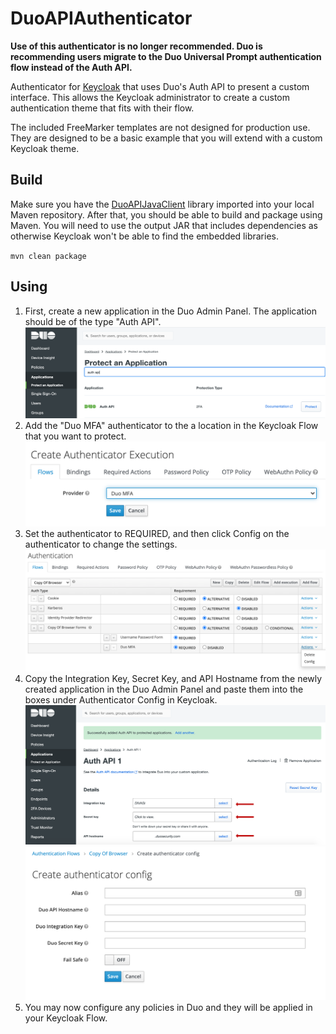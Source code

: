 # DuoAPIAuthenticator
**Use of this authenticator is no longer recommended.  Duo is recommending users migrate to the Duo Universal Prompt authentication flow instead of the Auth API.**

Authenticator for [Keycloak](https://github.com/keycloak/keycloak) that uses Duo's Auth API to present a custom interface.  This allows the Keycloak administrator to create a custom authentication theme that fits with their flow.  

The included FreeMarker templates are not designed for production use.  They are designed to be a basic example that you will extend with a custom Keycloak theme.

## Build
Make sure you have the [DuoAPIJavaClient](https://github.com/instipod/DuoAPIJavaClient) library imported into your local Maven repository.  After that, you should be able to build and package using Maven.  You will need to use the output JAR that includes dependencies as otherwise Keycloak won't be able to find the embedded libraries.

`mvn clean package`



## Using
1. First, create a new application in the Duo Admin Panel.  The application should be of the type "Auth API".
   ![Creating new application in Duo Portal!](https://github.com/instipod/DuoAPIAuthenticator/raw/master/docs/duo-admin-1.png "Step 1 in Duo Admin")
2. Add the "Duo MFA" authenticator to the a location in the Keycloak Flow that you want to protect.
   ![Creating new executor in Keycloak for Duo MFA!](https://github.com/instipod/DuoAPIAuthenticator/raw/master/docs/keycloak-1.png "Step 2 in Keycloak")
3. Set the authenticator to REQUIRED, and then click Config on the authenticator to change the settings.
   ![Config location in Keycloak admin!](https://github.com/instipod/DuoAPIAuthenticator/raw/master/docs/keycloak-2.png "Step 3 in Keycloak")
4. Copy the Integration Key, Secret Key, and API Hostname from the newly created application in the Duo Admin Panel and paste them into the boxes under Authenticator Config in Keycloak.
   ![Copying keys from Duo Portal!](https://github.com/instipod/DuoAPIAuthenticator/raw/master/docs/duo-admin-2.png "Step 4 in Duo Admin")
   ![Copying keys to Keycloak!](https://github.com/instipod/DuoAPIAuthenticator/raw/master/docs/keycloak-3.png "Step 4 in Keycloak")
5. You may now configure any policies in Duo and they will be applied in your Keycloak Flow.
